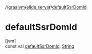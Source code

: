 //[graalvm](../../index.md)/[elide.server](index.md)/[defaultSsrDomId](default-ssr-dom-id.md)

# defaultSsrDomId

[jvm]\
const val [defaultSsrDomId](default-ssr-dom-id.md): [String](https://kotlinlang.org/api/latest/jvm/stdlib/kotlin/-string/index.html)

